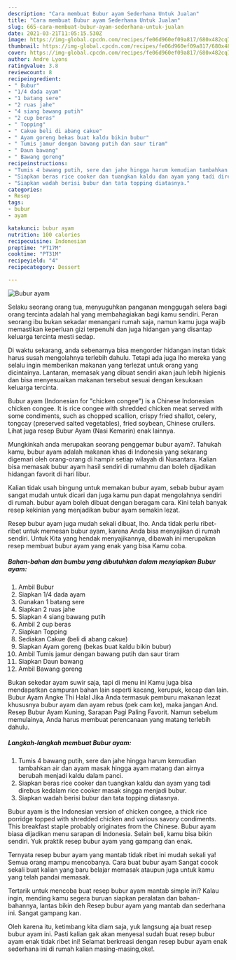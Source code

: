 ```yaml
---
description: "Cara membuat Bubur ayam Sederhana Untuk Jualan"
title: "Cara membuat Bubur ayam Sederhana Untuk Jualan"
slug: 665-cara-membuat-bubur-ayam-sederhana-untuk-jualan
date: 2021-03-21T11:05:15.530Z
image: https://img-global.cpcdn.com/recipes/fe06d960ef09a817/680x482cq70/bubur-ayam-foto-resep-utama.jpg
thumbnail: https://img-global.cpcdn.com/recipes/fe06d960ef09a817/680x482cq70/bubur-ayam-foto-resep-utama.jpg
cover: https://img-global.cpcdn.com/recipes/fe06d960ef09a817/680x482cq70/bubur-ayam-foto-resep-utama.jpg
author: Andre Lyons
ratingvalue: 3.8
reviewcount: 8
recipeingredient:
- " Bubur"
- "1/4 dada ayam"
- "1 batang sere"
- "2 ruas jahe"
- "4 siang bawang putih"
- "2 cup beras"
- " Topping"
- " Cakue beli di abang cakue"
- " Ayam goreng bekas buat kaldu bikin bubur"
- " Tumis jamur dengan bawang putih dan saur tiram"
- " Daun bawang"
- " Bawang goreng"
recipeinstructions:
- "Tumis 4 bawang putih, sere dan jahe hingga harum kemudian tambahkan air dan ayam masak hingga ayam matang dan airnya berubah menjadi kaldu dalam panci."
- "Siapkan beras rice cooker dan tuangkan kaldu dan ayam yang tadi direbus kedalam rice cooker masak singga menjadi bubur."
- "Siapkan wadah berisi bubur dan tata topping diatasnya."
categories:
- Resep
tags:
- bubur
- ayam

katakunci: bubur ayam 
nutrition: 100 calories
recipecuisine: Indonesian
preptime: "PT17M"
cooktime: "PT31M"
recipeyield: "4"
recipecategory: Dessert

---
```



![Bubur ayam](https://img-global.cpcdn.com/recipes/fe06d960ef09a817/680x482cq70/bubur-ayam-foto-resep-utama.jpg)

Selaku seorang orang tua, menyuguhkan panganan menggugah selera bagi orang tercinta adalah hal yang membahagiakan bagi kamu sendiri. Peran seorang ibu bukan sekadar menangani rumah saja, namun kamu juga wajib memastikan keperluan gizi terpenuhi dan juga hidangan yang disantap keluarga tercinta mesti sedap.

Di waktu  sekarang, anda sebenarnya bisa mengorder hidangan instan tidak harus susah mengolahnya terlebih dahulu. Tetapi ada juga lho mereka yang selalu ingin memberikan makanan yang terlezat untuk orang yang dicintainya. Lantaran, memasak yang dibuat sendiri akan jauh lebih higienis dan bisa menyesuaikan makanan tersebut sesuai dengan kesukaan keluarga tercinta. 

Bubur ayam (Indonesian for &#34;chicken congee&#34;) is a Chinese Indonesian chicken congee. It is rice congee with shredded chicken meat served with some condiments, such as chopped scallion, crispy fried shallot, celery, tongcay (preserved salted vegetables), fried soybean, Chinese crullers. Lihat juga resep Bubur Ayam (Nasi Kemarin) enak lainnya.

Mungkinkah anda merupakan seorang penggemar bubur ayam?. Tahukah kamu, bubur ayam adalah makanan khas di Indonesia yang sekarang digemari oleh orang-orang di hampir setiap wilayah di Nusantara. Kalian bisa memasak bubur ayam hasil sendiri di rumahmu dan boleh dijadikan hidangan favorit di hari libur.

Kalian tidak usah bingung untuk memakan bubur ayam, sebab bubur ayam sangat mudah untuk dicari dan juga kamu pun dapat mengolahnya sendiri di rumah. bubur ayam boleh dibuat dengan beragam cara. Kini telah banyak resep kekinian yang menjadikan bubur ayam semakin lezat.

Resep bubur ayam juga mudah sekali dibuat, lho. Anda tidak perlu ribet-ribet untuk memesan bubur ayam, karena Anda bisa menyajikan di rumah sendiri. Untuk Kita yang hendak menyajikannya, dibawah ini merupakan resep membuat bubur ayam yang enak yang bisa Kamu coba.

<!--inarticleads1-->

##### Bahan-bahan dan bumbu yang dibutuhkan dalam menyiapkan Bubur ayam:

1. Ambil  Bubur
1. Siapkan 1/4 dada ayam
1. Gunakan 1 batang sere
1. Siapkan 2 ruas jahe
1. Siapkan 4 siang bawang putih
1. Ambil 2 cup beras
1. Siapkan  Topping
1. Sediakan  Cakue (beli di abang cakue)
1. Siapkan  Ayam goreng (bekas buat kaldu bikin bubur)
1. Ambil  Tumis jamur dengan bawang putih dan saur tiram
1. Siapkan  Daun bawang
1. Ambil  Bawang goreng


Bukan sekedar ayam suwir saja, tapi di menu ini Kamu juga bisa mendapatkan campuran bahan lain seperti kacang, kerupuk, kecap dan lain. Bubur Ayam Angke Thi Halal Jika Anda termasuk pemburu makanan lezat khususnya bubur ayam dan ayam rebus (pek cam ke), maka jangan And. Resep Bubur Ayam Kuning, Sarapan Pagi Paling Favorit. Namun sebelum memulainya, Anda harus membuat perencanaan yang matang terlebih dahulu. 

<!--inarticleads2-->

##### Langkah-langkah membuat Bubur ayam:

1. Tumis 4 bawang putih, sere dan jahe hingga harum kemudian tambahkan air dan ayam masak hingga ayam matang dan airnya berubah menjadi kaldu dalam panci.
1. Siapkan beras rice cooker dan tuangkan kaldu dan ayam yang tadi direbus kedalam rice cooker masak singga menjadi bubur.
1. Siapkan wadah berisi bubur dan tata topping diatasnya.


Bubur ayam is the Indonesian version of chicken congee, a thick rice porridge topped with shredded chicken and various savory condiments. This breakfast staple probably originates from the Chinese. Bubur ayam biasa dijadikan menu sarapan di Indonesia. Selain beli, kamu bisa bikin sendiri. Yuk praktik resep bubur ayam yang gampang dan enak. 

Ternyata resep bubur ayam yang mantab tidak ribet ini mudah sekali ya! Semua orang mampu mencobanya. Cara buat bubur ayam Sangat cocok sekali buat kalian yang baru belajar memasak ataupun juga untuk kamu yang telah pandai memasak.

Tertarik untuk mencoba buat resep bubur ayam mantab simple ini? Kalau ingin, mending kamu segera buruan siapkan peralatan dan bahan-bahannya, lantas bikin deh Resep bubur ayam yang mantab dan sederhana ini. Sangat gampang kan. 

Oleh karena itu, ketimbang kita diam saja, yuk langsung aja buat resep bubur ayam ini. Pasti kalian gak akan menyesal sudah buat resep bubur ayam enak tidak ribet ini! Selamat berkreasi dengan resep bubur ayam enak sederhana ini di rumah kalian masing-masing,oke!.


